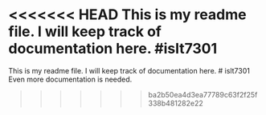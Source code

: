 <<<<<<< HEAD
This is my readme file. I will keep track of documentation here. #islt7301
=======
This is my readme file. I will keep track of documentation here. # islt7301
Even more documentation is needed.
>>>>>>> ba2b50ea4d3ea77789c63f2f25f338b481282e22

